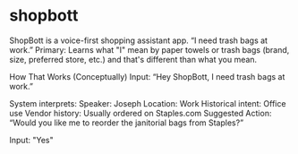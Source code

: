 # shopbott
ShopBott is a voice-first shopping assistant app.
“I need trash bags at work.”
Primary: Learns what "I" mean by paper towels or trash bags (brand, size, preferred store, etc.) and that's different than what you mean.

How That Works (Conceptually)
Input:
“Hey ShopBott, I need trash bags at work.”

System interprets:
Speaker: Joseph
Location: Work
Historical intent: Office use
Vendor history: Usually ordered on Staples.com
Suggested Action: “Would you like me to reorder the janitorial bags from Staples?”

Input:
"Yes"
